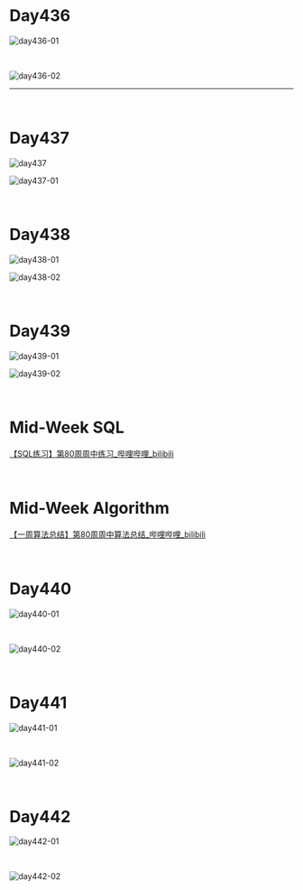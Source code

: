 # Day436

![day436-01](assets/day436-01.png)

&nbsp;

![day436-02](assets/day436-02.png)

---

&nbsp;

# Day437

![day437](assets/day437.png)

![day437-01](assets/day437-01.png)

&nbsp;

# Day438

![day438-01](assets/day438-01.png)

![day438-02](assets/day438-02.png)

&nbsp;

# Day439

![day439-01](assets/day439-01.png)



![day439-02](assets/day439-02.png)

&nbsp;

# Mid-Week SQL

[【SQL练习】第80周周中练习_哔哩哔哩_bilibili](https://www.bilibili.com/video/BV1ne4y1n71u/?spm_id_from=333.1007.top_right_bar_window_dynamic.content.click&vd_source=0e2e4fb78a4d00f87c3860e1ba2bc5b7)

&nbsp;

# Mid-Week Algorithm

[【一周算法总结】第80周周中算法总结_哔哩哔哩_bilibili](https://www.bilibili.com/video/BV1XG4y1W7vQ/?vd_source=0e2e4fb78a4d00f87c3860e1ba2bc5b7)

&nbsp;

# Day440

![day440-01](assets/day440-01.png)

&nbsp;

![day440-02](assets/day440-02.png)

&nbsp;

# Day441

![day441-01](assets/day441-01.png)

&nbsp;

![day441-02](assets/day441-02.png)

&nbsp;

# Day442

![day442-01](assets/day442-01.png)

&nbsp;

![day442-02](assets/day442-02.png)





